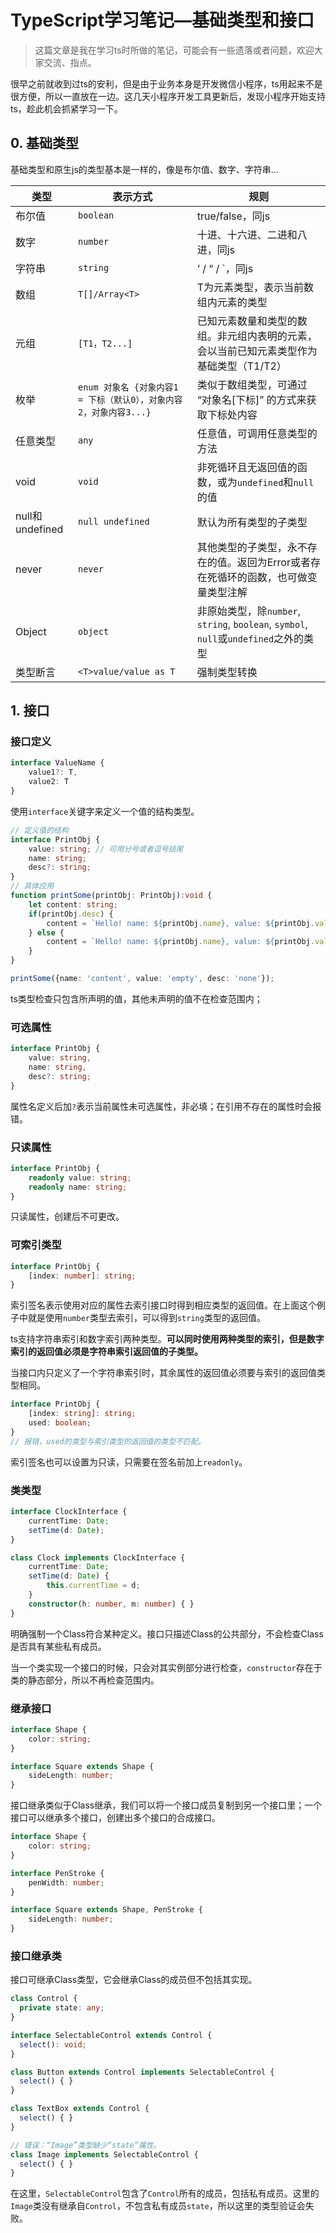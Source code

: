 # TypeScript学习笔记—基础类型和接口

> 这篇文章是我在学习ts时所做的笔记，可能会有一些遗落或者问题，欢迎大家交流、指点。

很早之前就收到过ts的安利，但是由于业务本身是开发微信小程序，ts用起来不是很方便，所以一直放在一边。这几天小程序开发工具更新后，发现小程序开始支持ts，趁此机会抓紧学习一下。

## 0. 基础类型

基础类型和原生js的类型基本是一样的，像是布尔值、数字、字符串...

|类型|表示方式|规则|
|---|---|---|
|布尔值|`boolean`|true/false，同js|
|数字|`number`|十进、十六进、二进和八进，同js|
|字符串|`string`|‘ / “ / `，同js|
|数组|`T[]/Array<T>`|T为元素类型，表示当前数组内元素的类型|
|元组|`[T1，T2...]`|已知元素数量和类型的数组。非元组内表明的元素，会以当前已知元素类型作为基础类型（T1/T2）|
|枚举|`enum 对象名 {对象内容1 = 下标（默认0），对象内容2，对象内容3...}`|类似于数组类型，可通过 “对象名[下标]” 的方式来获取下标处内容|
|任意类型|`any`|任意值，可调用任意类型的方法|
|void|`void`|非死循环且无返回值的函数，或为`undefined`和`null`的值|
|null和undefined|`null undefined`|默认为所有类型的子类型|
|never|`never`|其他类型的子类型，永不存在的值。返回为Error或者存在死循环的函数，也可做变量类型注解|
|Object|`object`|非原始类型，除`number`, `string`, `boolean`, `symbol`, `null`或`undefined`之外的类型|
|类型断言|`<T>value/value as T`|强制类型转换|

## 1. 接口

### 接口定义

```Typescript
interface ValueName { 
    value1?: T,
    value2: T
}
```

使用`interface`关键字来定义一个值的结构类型。

```Typescript
// 定义值的结构
interface PrintObj {
    value: string; // 可用分号或者逗号结尾
    name: string;
    desc?: string;
}
// 具体应用
function printSome(printObj: PrintObj):void {
    let content: string;
    if(printObj.desc) {
        content = `Hello! name: ${printObj.name}, value: ${printObj.value}, desc: ${printObj.desc}`
    } else {
        content = `Hello! name: ${printObj.name}, value: ${printObj.value}`
    }
}

printSome({name: 'content', value: 'empty', desc: 'none'});
```

ts类型检查只包含所声明的值，其他未声明的值不在检查范围内；

### 可选属性

```Typescript
interface PrintObj {
    value: string,
    name: string,
    desc?: string;
}
```

属性名定义后加`?`表示当前属性未可选属性，非必填；在引用不存在的属性时会报错。

### 只读属性

```Typescript
interface PrintObj {
    readonly value: string;
    readonly name: string;
}
```

只读属性，创建后不可更改。

### 可索引类型

```Typescript
interface PrintObj {
    [index: number]: string;
}
```

索引签名表示使用对应的属性去索引接口时得到相应类型的返回值。在上面这个例子中就是使用`number`类型去索引，可以得到`string`类型的返回值。

ts支持字符串索引和数字索引两种类型。**可以同时使用两种类型的索引，但是数字索引的返回值必须是字符串索引返回值的子类型。**

当接口内只定义了一个字符串索引时，其余属性的返回值必须要与索引的返回值类型相同。

```Typescript
interface PrintObj {
    [index: string]: string;
    used: boolean;
}
// 报错，used的类型与索引类型的返回值的类型不匹配。
```

索引签名也可以设置为只读，只需要在签名前加上`readonly`。

### 类类型

```Typescript
interface ClockInterface {
    currentTime: Date;
    setTime(d: Date);
}

class Clock implements ClockInterface {
    currentTime: Date;
    setTime(d: Date) {
        this.currentTime = d;
    }
    constructor(h: number, m: number) { }
}
```

明确强制一个Class符合某种定义。接口只描述Class的公共部分，不会检查Class是否具有某些私有成员。

当一个类实现一个接口的时候，只会对其实例部分进行检查，`constructor`存在于类的静态部分，所以不再检查范围内。

### 继承接口

```Typescript
interface Shape {
    color: string;
}

interface Square extends Shape {
    sideLength: number;
}
```

接口继承类似于Class继承，我们可以将一个接口成员复制到另一个接口里；一个接口可以继承多个接口，创建出多个接口的合成接口。

```Typescript
interface Shape {
    color: string;
}

interface PenStroke {
    penWidth: number;
}

interface Square extends Shape, PenStroke {
    sideLength: number;
}
```

### 接口继承类

接口可继承Class类型，它会继承Class的成员但不包括其实现。

```Typescript
class Control {
  private state: any;
}

interface SelectableControl extends Control {
  select(): void;
}

class Button extends Control implements SelectableControl {
  select() { }
}

class TextBox extends Control {
  select() { }
}

// 错误：“Image”类型缺少“state”属性。
class Image implements SelectableControl {
  select() { }
}
```

在这里，`SelectableControl`包含了`Control`所有的成员，包括私有成员。这里的`Image`类没有继承自`Control`，不包含私有成员`state`，所以这里的类型验证会失败。